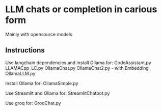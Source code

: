 # LLM chats or completion in carious form
Mainly with opensource models
## Instructions
Use langchain dependencies and install Ollama for: 
CodeAssistant.py
LLAMACpp_LC.py
OllamaChat.py
OllamaChat2.py - with Embedding
OllamaLLM.py

Install Ollama for:
OllamaSimple.py

Use Streamlit and Ollama for:
StreamlitChatbot.py

Use groq for:
GroqChat.py